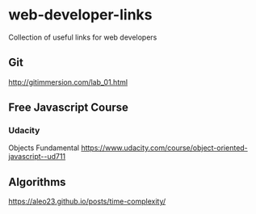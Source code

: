 # web-developer-links
Collection of useful links for web developers

## Git
http://gitimmersion.com/lab_01.html

## Free Javascript Course

### Udacity
Objects Fundamental
https://www.udacity.com/course/object-oriented-javascript--ud711


## Algorithms
https://aleo23.github.io/posts/time-complexity/
